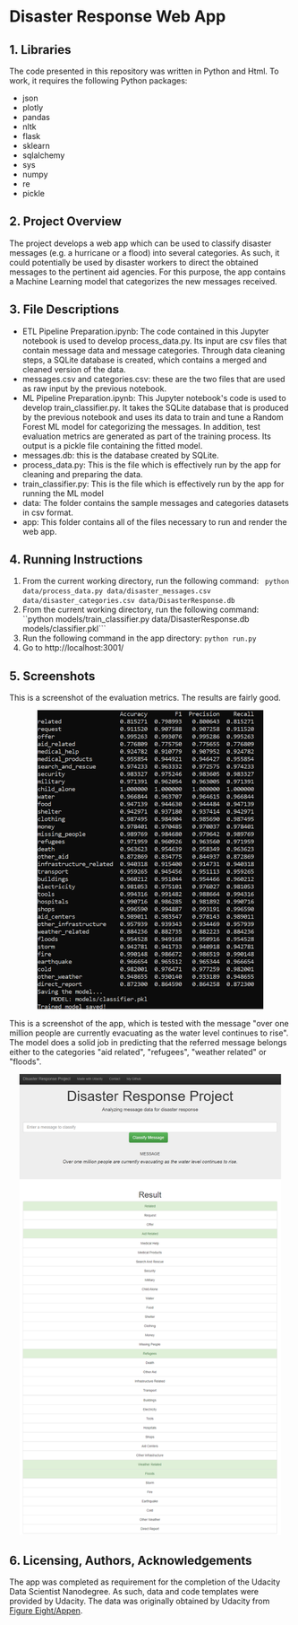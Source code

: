 # Disaster Response Web App

## 1. Libraries
The code presented in this repository was written in Python and Html. To work, it requires the following Python packages: 

- json
- plotly 
- pandas 
- nltk
- flask
- sklearn
- sqlalchemy
- sys
- numpy
- re
- pickle

## 2. Project Overview
The project develops a web app which can be used to classify disaster messages (e.g. a hurricane or a flood) into several categories. As such, it could potentially be used by disaster workers to direct the obtained messages to the pertinent aid agencies. For this purpose, the app contains a Machine Learning model that categorizes the new messages received.

## 3. File Descriptions
- ETL Pipeline Preparation.ipynb: The code contained in this Jupyter notebook is used to develop process_data.py. Its input are csv files that contain message data and message categories. Through data cleaning steps, a SQLite database is created, which contains a merged and cleaned version of the data.
- messages.csv and categories.csv: these are the two files that are used as raw input by the previous notebook.
- ML Pipeline Preparation.ipynb: This Jupyter notebook's code is used to develop train_classifier.py. It takes the SQLite database that is produced by the previous notebook and uses its data to train and tune a Random Forest ML model for categorizing the messages. In addition, test evaluation metrics are generated as part of the training process. Its output is a pickle file containing the fitted model. 
- messages.db: this is the database created by SQLite.
- process_data.py: This is the file which is effectively run by the app for cleaning and preparing the data.
- train_classifier.py: This is the file which is effectively run by the app for running the ML model
- data: The folder contains the sample messages and categories datasets in csv format.
- app: This folder contains all of the files necessary to run and render the web app.

## 4. Running Instructions
1. From the current working directory, run the following command: ``` python data/process_data.py data/disaster_messages.csv data/disaster_categories.csv data/DisasterResponse.db```
2. From the current working directory, run the following command: ``python models/train_classifier.py data/DisasterResponse.db models/classifier.pkl```
2. Run the following command in the app directory: ```python run.py```
3. Go to http://localhost:3001/

## 5. Screenshots

This is a screenshot of the evaluation metrics. The results are fairly good.

<p align="center">
  <img width="80%" height="80%" src="https://github.com/ebelingbarros/disaster_response_app/blob/main/screenshot.png"> 
</p> 

This is a screenshot of the app, which is tested with the message "over one million people are currently evacuating as the water level continues to rise". The model does a solid job in predicting that the referred message belongs either to the categories "aid related", "refugees", "weather related" or "floods".

<p align="center">
  <img width="93%" height="93%" src="https://github.com/ebelingbarros/disaster_response_app/blob/main/prediction.png"> 
</p> 

## 6. Licensing, Authors, Acknowledgements
The app was completed as requirement for the completion of the Udacity Data Scientist Nanodegree. As such, data and code templates were provided by Udacity. The data was originally obtained by Udacity from [Figure Eight/Appen](https://appen.com/). 
